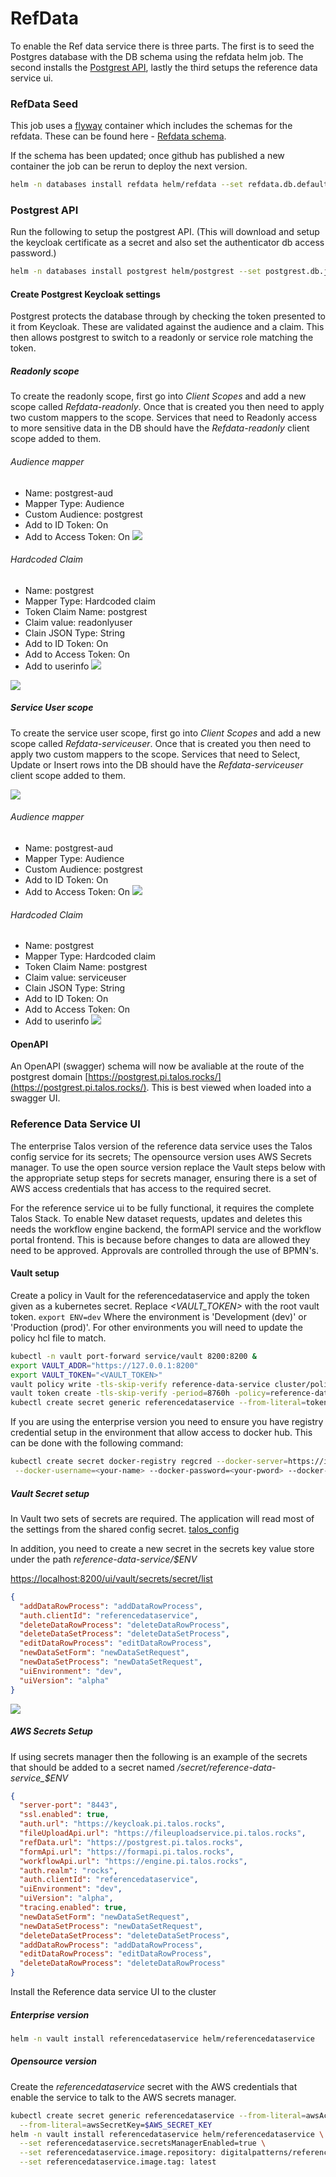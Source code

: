 # RefData

To enable the Ref data service there is three parts. The first is to seed the Postgres database with the DB schema using 
the refdata helm job. The second installs the [Postgrest API](https://postgrest.org), lastly the third setups the 
reference data service ui.

### RefData Seed

This job uses a [flyway](https://flywaydb.org/) container which includes the schemas for the refdata. These can be found here - [Refdata schema](https://github.com/DigitalPatterns/RefData/tree/master/schemas/reference).

If the schema has been updated; once github has published a new container the job can be rerun to deploy the next version.

```bash
helm -n databases install refdata helm/refdata --set refdata.db.defaultPassword="RootDbPasswrd" --set refdata.db.ownerPassword="refOwnerPWD" --set refdata.db.authenticatorPassword="authPWD"
```


### Postgrest API

Run the following to setup the postgrest API. (This will download and setup the keycloak certificate as a secret and 
also set the authenticator db access password.)

```bash
helm -n databases install postgrest helm/postgrest --set postgrest.db.jwtSecret="$(curl -s https://keycloak.pi.talos.rocks/auth/realms/rocks/protocol/openid-connect/certs | jq -rc '.keys | first | {kid, kty, alg, n, e}' | base64)" --set postgrest.db.uri="postgres://authuser:authPWD@postgresql.databases.svc.cluster.local:5432/reference?ssl=prefer"
```


#### Create Postgrest Keycloak settings

Postgrest protects the database through by checking the token presented to it from Keycloak. These are validated against
the audience and a claim. This then allows postgrest to switch to a readonly or service role matching the token.


##### Readonly scope

To create the readonly scope, first go into *Client Scopes* and add a new scope called *Refdata-readonly*. Once that is 
created you then need to apply two custom mappers to the scope.
Services that need to Readonly access to more sensitive data in the DB should have the *Refdata-readonly* client scope 
added to them.


###### Audience mapper

 * Name: postgrest-aud
 * Mapper Type: Audience
 * Custom Audience: postgrest
 * Add to ID Token: On
 * Add to Access Token: On 
![](../images/postgrest/readonly-mapper1.png)


###### Hardcoded Claim

 * Name: postgrest
 * Mapper Type: Hardcoded claim
 * Token Claim Name: postgrest
 * Claim value: readonlyuser
 * Clain JSON Type: String
 * Add to ID Token: On
 * Add to Access Token: On
 * Add to userinfo
![](../images/postgrest/readonly-mapper2.png)


![](../images/postgrest/readonly-mappers.png)


##### Service User scope

To create the service user scope, first go into *Client Scopes* and add a new scope called *Refdata-serviceuser*. 
Once that is created you then need to apply two custom mappers to the scope. 
Services that need to Select, Update or Insert rows into the DB should have the *Refdata-serviceuser* client scope 
added to them.

![](../images/postgrest/service-user-scope.png)

###### Audience mapper 

 * Name: postgrest-aud
 * Mapper Type: Audience
 * Custom Audience: postgrest
 * Add to ID Token: On
 * Add to Access Token: On 
![](../images/postgrest/service-user-scope-mapper1.png)


###### Hardcoded Claim

 * Name: postgrest
 * Mapper Type: Hardcoded claim
 * Token Claim Name: postgrest
 * Claim value: serviceuser
 * Clain JSON Type: String
 * Add to ID Token: On
 * Add to Access Token: On
 * Add to userinfo
![](../images/postgrest/service-user-scope-mapper2.png)


#### OpenAPI

An OpenAPI (swagger) schema will now be avaliable at the route of the postgrest domain 
[https://postgrest.pi.talos.rocks/](https://postgrest.pi.talos.rocks/). This is best viewed when loaded into a swagger UI.


### Reference Data Service UI

The enterprise Talos version of the reference data service uses the Talos config service for its secrets; The opensource
version uses AWS Secrets manager. To use the open source version replace the Vault steps below with the appropriate
setup steps for secrets manager, ensuring there is a set of AWS access credentials that has access to the required 
secret.

For the reference service ui to be fully functional, it requires the complete Talos Stack. To enable New dataset 
requests, updates and deletes this needs the workflow engine backend, the formAPI service and the workflow portal 
frontend. This is because before changes to data are allowed they need to be approved. Approvals are controlled through 
the use of BPMN's.


#### Vault setup

Create a policy in Vault for the referencedataservice and apply the token given as a kubernetes secret. 
Replace *<VAULT_TOKEN>* with the root vault token. `export ENV=dev` Where the environment is 'Development (dev)' or 
'Production (prod)'. For other environments you will need to update the policy hcl file to match.

```bash
kubectl -n vault port-forward service/vault 8200:8200 &
export VAULT_ADDR="https://127.0.0.1:8200"
export VAULT_TOKEN="<VAULT_TOKEN>"
vault policy write -tls-skip-verify reference-data-service cluster/policies/reference-data-service-${ENV}.hcl
vault token create -tls-skip-verify -period=8760h -policy=reference-data-service -explicit-max-ttl=8760h
kubectl create secret generic referencedataservice --from-literal=token=$TOKEN
```


If you are using the enterprise version you need to ensure you have registry credential setup in the environment that
allow access to docker hub. This can be done with the following command:

```bash
kubectl create secret docker-registry regcred --docker-server=https://index.docker.io/v1/ \
 --docker-username=<your-name> --docker-password=<your-pword> --docker-email=<your-email>
```

##### Vault Secret setup

In Vault two sets of secrets are required. The application will read most of the settings from the shared config secret.
[talos_config](talos_config.md)

In addition, you need to create a new secret in the secrets key value store under the path
*reference-data-service/$ENV* 

[https://localhost:8200/ui/vault/secrets/secret/list](https://localhost:8200/ui/vault/secrets/secret/list)

```json
{
  "addDataRowProcess": "addDataRowProcess",
  "auth.clientId": "referencedataservice",
  "deleteDataRowProcess": "deleteDataRowProcess",
  "deleteDataSetProcess": "deleteDataSetProcess",
  "editDataRowProcess": "editDataRowProcess",
  "newDataSetForm": "newDataSetRequest",
  "newDataSetProcess": "newDataSetRequest",
  "uiEnvironment": "dev",
  "uiVersion": "alpha"
}
```

![](../images/refdataui/reference-secret.png)


##### AWS Secrets Setup

If using secrets manager then the following is an example of the secrets that should be added to a secret named
*/secret/reference-data-service_$ENV*

```json
{
  "server-port": "8443",
  "ssl.enabled": true,
  "auth.url": "https://keycloak.pi.talos.rocks",
  "fileUploadApi.url": "https://fileuploadservice.pi.talos.rocks",
  "refData.url": "https://postgrest.pi.talos.rocks",
  "formApi.url": "https://formapi.pi.talos.rocks",
  "workflowApi.url": "https://engine.pi.talos.rocks",
  "auth.realm": "rocks",
  "auth.clientId": "referencedataservice",
  "uiEnvironment": "dev",
  "uiVersion": "alpha",
  "tracing.enabled": true,
  "newDataSetForm": "newDataSetRequest",
  "newDataSetProcess": "newDataSetRequest",
  "deleteDataSetProcess": "deleteDataSetProcess",
  "addDataRowProcess": "addDataRowProcess",
  "editDataRowProcess": "editDataRowProcess",
  "deleteDataRowProcess": "deleteDataRowProcess"
}
```


Install the Reference data service UI to the cluster

##### Enterprise version

```bash
helm -n vault install referencedataservice helm/referencedataservice
```

##### Opensource version

Create the *referencedataservice* secret with the AWS credentials that enable the service to talk to the AWS secrets 
manager.

```bash
kubectl create secret generic referencedataservice --from-literal=awsAccessKey=$AWS_ACCESS_KEY \
  --from-literal=awsSecretKey=$AWS_SECRET_KEY
helm -n vault install referencedataservice helm/referencedataservice \
  --set referencedataservice.secretsManagerEnabled=true \
  --set referencedataservice.image.repository: digitalpatterns/reference-data-service \
  --set referencedataservice.image.tag: latest
```



